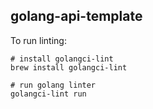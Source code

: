 golang-api-template
---

To run linting:
```
# install golangci-lint
brew install golangci-lint

# run golang linter
golangci-lint run 
```